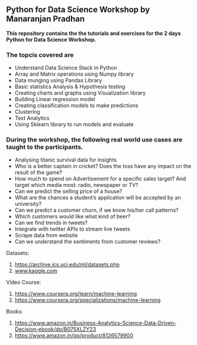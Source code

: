 ## Python for Data Science Workshop by Manaranjan Pradhan

<b> This repository contains the the tutorials and exercises for the 2 days Python for Data Science Workshop. </b>

### The topcis covered are 

- Understand Data Science Stack in Python
- Array and Matrix operations using Numpy library
- Data munging using Pandas Library
- Basic statistics Analysis & Hypothesis testing
- Creating charts and graphs using Visualization library
- Building Linear regression model
- Creating classification models to make predictions
- Clustering
- Text Analytics
- Using Sklearn library to run models and evaluate

### During the workshop, the following real world use cases are taught to the participants. 

- Analysing titanic survival data for insights
- Who is a better captain in cricket? Does the toss have any impact on the result of the game?
- How much to spend on Advertisement for a specific sales target? And target which media most: radio, newspaper or TV?
- Can we predict the selling price of a house?
- What are the chances a student’s application will be accepted by an university?
- Can we predict a customer churn, if we know his/her call patterns?
- Which customers would like what kind of beer?
- Can we find trends in tweets?
- Integrate with twitter APIs to stream live tweets
- Scrape data from website
- Can we understand the sentiments from customer reviews?


Datasets:

1. https://archive.ics.uci.edu/ml/datasets.php
2. www.kaggle.com

Video Course:

1. https://www.coursera.org/learn/machine-learning
2. https://www.coursera.org/specializations/machine-learning

Books:

1. https://www.amazon.in/Business-Analytics-Science-Data-Driven-Decision-ebook/dp/B075XLZY23
2. https://www.amazon.in/gp/product/8126579900
